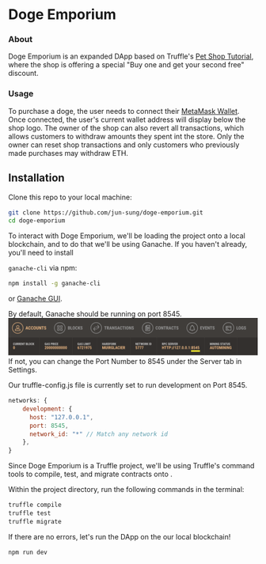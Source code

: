 # Doge Emporium

### About
Doge Emporium is an expanded DApp based on Truffle's [Pet Shop Tutorial](https://www.trufflesuite.com/tutorials/pet-shop), where the shop is offering a special "Buy one and get your second free" discount.

### Usage
To purchase a doge, the user needs to connect their [MetaMask Wallet](https://metamask.io). Once connected, the user's current wallet address will display below the shop logo. The owner of the shop can also revert all transactions, which allows customers to withdraw amounts they spent int the store. Only the owner can reset shop transactions and only customers who previously made purchases may withdraw ETH.


## Installation

Clone this repo to your local machine:

```Bash
git clone https://github.com/jun-sung/doge-emporium.git
cd doge-emporium
```

To interact with Doge Emporium, we'll be loading the project onto a local blockchain, and to do that we'll be using Ganache.
If you haven't already, you'll need to install

`ganache-cli` via npm:

```Bash
npm install -g ganache-cli
```

or [Ganache GUI](https://www.trufflesuite.com/ganache).

By default, Ganache should be running on port 8545.
![Optional Text](./GanacheGUI.png)
If not, you can change the Port Number to 8545 under the Server tab in Settings.

Our truffle-config.js file is currently set to run development on Port 8545.
```javascript
networks: {
    development: {
      host: "127.0.0.1",
      port: 8545,
      network_id: "*" // Match any network id
    },
}
```

Since Doge Emporium is a Truffle project, we'll be using Truffle's command tools to compile, test, and migrate contracts onto .

Within the project directory, run the following commands in the terminal:

```Bash 
truffle compile
truffle test
truffle migrate
```

If there are no errors, let's run the DApp on the our local blockchain!

```Bash
npm run dev
```
